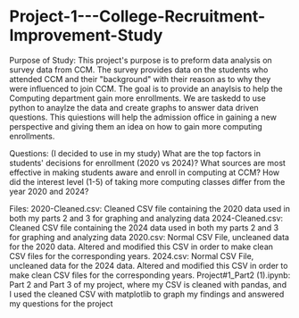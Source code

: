 # Project-1---College-Recruitment-Improvement-Study

Purpose of Study:
This project's purpose is to preform data analysis on survey data from CCM. The survey provides data on the students who attended CCM and their "background" with their reason as to why they were influenced to join CCM. The goal is to provide an anaylsis to help the Computing department gain more enrollments. We are taskedd to use python to anaylze the data and create graphs to answer data driven questions. This quiestions will help the admission office in gaining a new perspective and giving them an idea on how to gain more computing enrollments. 

Questions: (I decided to use in my study)
What are the top factors in students' decisions for enrollment (2020 vs 2024)?
What sources are most effective in making students aware and enroll in computing at CCM?
How did the interest level (1-5) of taking more computing classes differ from the year 2020 and 2024?

Files:
2020-Cleaned.csv: Cleaned CSV file containing the 2020 data used in both my parts 2 and 3 for graphing and analyzing data
2024-Cleaned.csv: Cleaned CSV file containing the 2024 data used in both my parts 2 and 3 for graphing and analyzing data
2020.csv: Normal CSV File, uncleaned data for the 2020 data. Altered and modified this CSV in order to make clean CSV files for the corresponding years.
2024.csv: Normal CSV File, uncleaned data for the 2024 data. Altered and modified this CSV in order to make clean CSV files for the corresponding years.
Project#1_Part2 (1).ipynb: Part 2 and Part 3 of my project, where my CSV is cleaned with pandas, and I used the  cleaned CSV with matplotlib to graph my findings and answered my questions for the project
